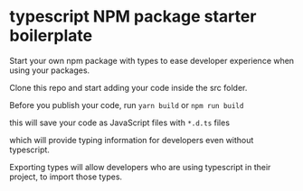 # typescript NPM package starter boilerplate

Start your own npm package with types to ease developer experience when using your packages.

Clone this repo and start adding your code inside the src folder.

Before you publish your code, run `yarn build` or `npm run build` 

this will save your code as JavaScript files with `*.d.ts` files

which will provide typing information for developers even without typescript.

Exporting types will allow developers who are using typescript in their project, to import those types.

